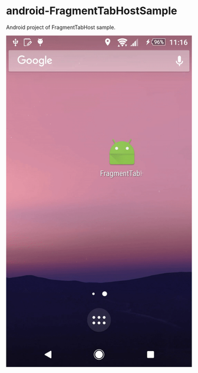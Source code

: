 # android-FragmentTabHostSample
Android project of FragmentTabHost sample.

![gif image](https://raw.githubusercontent.com/digilead/android-FragmentTabHostSample/master/ezgif.com-56567e5e24.gif "sample")
